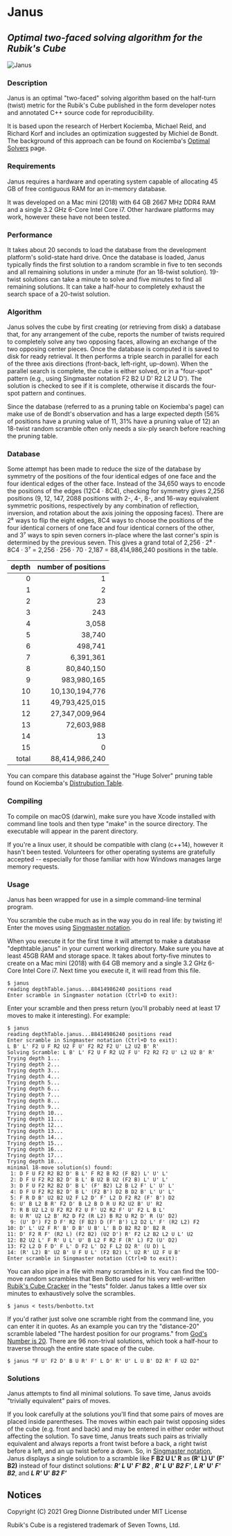 # Janus
## _Optimal two-faced solving algorithm for the Rubik's Cube_
![Janus](https://upload.wikimedia.org/wikipedia/commons/c/c8/As_janus_rostrum_okretu_ciach.jpg)

### Description
Janus is an optimal "two-faced" solving algorithm based on the half-turn (twist) metric for the Rubik's Cube published in the form developer notes and annotated C++ source code for reproducibility.  

It is based upon the research of Herbert Kociemba, Michael Reid, and Richard Korf and includes an optimization suggested by Michiel de Bondt.  The background of this approach can be found on Kociemba's [Optimal Solvers](http://kociemba.org/math/optimal.htm) page.

### Requirements
Janus requires a hardware and operating system capable of allocating 45 GB of free contiguous RAM for an in-memory database.

It was developed on a Mac mini (2018) with 64 GB 2667 MHz DDR4 RAM and a single 3.2 GHz 6-Core Intel Core i7.  Other hardware platforms may work, however these have not been tested.


### Performance
It takes about 20 seconds to load the database from the development platform's solid-state hard drive. Once the database is loaded, Janus typically finds the first solution to a random scramble in five to ten seconds and all remaining solutions in under a minute  (for an 18-twist solution).  19-twist solutions can take a minute to solve and five minutes to find all remaining solutions.  It can take a half-hour to completely exhaust the search space of a 20-twist solution.

### Algorithm
Janus solves the cube by first creating (or retrieving from disk) a database that, for any arrangement of the cube, reports the number of twists required to completely solve any two opposing faces, allowing an exchange of the two opposing center pieces.  Once the database is computed it is saved to disk for ready retrieval.  It then performs a triple search in parallel for each of the three axis directions (front-back, left-right, up-down).  When the parallel search is complete, the cube is either solved, or in a "four-spot" pattern (e.g., using Singmaster notation F2 B2 U D' R2 L2 U D').  The solution is checked to see if it is complete, otherwise it discards the four-spot pattern and continues.

Since the database (referred to as a pruning table on Kociemba's page) can make use of de Bondt's observation and has a large expected depth (56% of positions have a pruning value of 11, 31% have a pruning value of 12) an 18-twist random scramble often only needs a six-ply search before reaching the pruning table.

### Database
Some attempt has been made to reduce the size of the database by symmetry of the positions of the four identical edges of one face and the four identical edges of the other face.  Instead of the 34,650 ways to encode the positions of the edges (12C4 &#183; 8C4), checking for symmetry gives 2,256 positions (9, 12, 147, 2088 positions with 2-, 4-, 8-, and 16-way equivalent symmetric positions, respectively by any combination of reflection, inversion, and rotation about the axis joining the opposing faces).  There are 2&#8312; ways to flip the eight edges, 8C4 ways to choose the positions of the four identical corners of one face and four identical corners of the other, and 3&#8311; ways to spin seven corners in-place where the last corner's spin is determined by the previous seven.  This gives a grand total of 2,256 &#183; 2&#8312; &#183; 8C4 &#183; 3&#8311; = 2,256 &#183; 256 &#183; 70 &#183; 2,187 = 88,414,986,240 positions in the table.

|depth | number of positions |
|-----:|--------------------:|
|     0|                    1|
|     1|                    2|
|     2|                   23|
|     3|                  243|
|     4|                3,058|
|     5|               38,740|
|     6|              498,741|
|     7|            6,391,361|
|     8|           80,840,150|
|     9|          983,980,165|
|    10|       10,130,194,776|
|    11|       49,793,425,015|
|    12|       27,347,009,964|
|    13|           72,603,988|
|    14|                   13|
|    15|                    0|
| total|       88,414,986,240|

You can compare this database against the "Huge Solver" pruning table found on Kociemba's [Distrubution Table](http://kociemba.org/math/distribution.htm).

### Compiling

To compile on macOS (darwin), make sure you have Xcode installed with command line tools and then type "make" in the source directory.  The executable will appear in the parent directory.

If you're a linux user, it should be compatible with clang (c++14), however it hasn't been tested.  Volunteers for other operating systems are gratefully accepted -- especially for those familiar with how Windows manages large memory requests.

### Usage

Janus has been wrapped for use in a simple command-line terminal program.

You scramble the cube much as in the way you do in real life: by twisting it!  Enter the moves using [Singmaster notation](https://rubiks.fandom.com/wiki/Notation).

When you execute it for the first time it will attempt to make a database "depthtable.janus" in your current working directory.  Make sure you have at least 45GB RAM and storage space.  It takes about forty-five minutes to create on a Mac mini (2018) with 64 GB memory and a single 3.2 GHz 6-Core Intel Core i7.  Next time you execute it, it will read from this file.

```
$ janus
reading depthTable.janus...88414986240 positions read
Enter scramble in Singmaster notation (Ctrl+D to exit):
```

Enter your scramble and then press return (you'll probably need at least 17 moves to make it interesting).  For example:

```
$ janus
reading depthTable.janus...88414986240 positions read
Enter scramble in Singmaster notation (Ctrl+D to exit):
L B' L' F2 U F R2 U2 F U' F2 R2 F2 U' L2 U2 B' R'
Solving Scramble: L B' L' F2 U F R2 U2 F U' F2 R2 F2 U' L2 U2 B' R' 
Trying depth 1...
Trying depth 2...
Trying depth 3...
Trying depth 4...
Trying depth 5...
Trying depth 6...
Trying depth 7...
Trying depth 8...
Trying depth 9...
Trying depth 10...
Trying depth 11...
Trying depth 12...
Trying depth 13...
Trying depth 14...
Trying depth 15...
Trying depth 16...
Trying depth 17...
Trying depth 18...
minimal 18-move solution(s) found:
 1: D F U F2 R2 B2 D' B L' F R2 B R2 (F B2) L' U' L' 
 2: D F U F2 R2 B2 D' B L' B U2 B U2 (F2 B) L' U' L' 
 3: D F U F2 R2 B2 D' B L' (F' B2) L2 B L2 F' L' U' L' 
 4: D F U F2 R2 B2 D' B L' (F2 B') D2 B D2 B' L' U' L' 
 5: F R D B' U2 B2 U2 F L2 D' F' L2 D F2 R2 (F' B') D2 
 6: U' B L2 B R' F2 D' B L2 B D R U R2 U2 B' U' R2 
 7: R B U2 L2 U F2 R2 F2 U F' U2 R2 F' U' F2 L B L' 
 8: U R' U2 L2 B' R2 D F2 (R L2) B R2 U R2 D' R (U' D2) 
 9: (U' D') F2 D F' R2 (F B2) D (F' B') L2 D2 L' F' (R2 L2) F2 
10: D' L' U2 F R' B' D B' U B' L' B D B2 R2 D' B2 R 
11: D' F2 R F' (R2 L) (F2 B2) (U2 D') R' F2 L2 B2 L2 U L' U2 
12: B2 U2 L' F R' U L' U' B L2 F R2 F (R' L) F2 (U' D2) 
13: F2 L2 D F D' F L' D F2 L' D2 F L2 D2 R' (U D) L 
14: (R' L2) B' U2 B' U F U L' (F2 B2) L' U2 R' U2 F U B' 
Enter scramble in Singmaster notation (Ctrl+D to exit):
```
You can also pipe in a file with many scrambles in it.  You can find the 100-move random scrambles that Ben Botto used for his very well-written [Rubik's Cube Cracker](https://github.com/benbotto/rubiks-cube-cracker) in the "tests" folder.  Janus takes a little over six minutes to exhaustively solve the scrambles.

```
$ janus < tests/benbotto.txt
```

If you'd rather just solve one scramble right from the command line, you can enter it in quotes.  As an example you can try the "distance-20" scramble labeled "The hardest position for our programs." from [God's Number is 20](http://cube20.org).  There are 96 non-trival solutions, which took a half-hour to traverse through the entire state space of the cube.
```
$ janus "F U' F2 D' B U R' F' L D' R' U' L U B' D2 R' F U2 D2"
```
### Solutions
Janus attempts to find all minimal solutions.  To save time, Janus avoids "trivially equivalent" pairs of moves.  

If you look carefully at the solutions you'll find that some pairs of moves are placed inside parentheses.  The moves within each pair twist opposing sides of the cube (e.g. front and back) and may be entered in either order without affecting the solution.  To save time, Janus treats such pairs as trivially equivalent and always reports a front twist before a back, a right twist before a left, and an up twist before a down.  So, in [Singmaster notation](https://rubiks.fandom.com/wiki/Notation), Janus displays a single solution to a scramble like  **F B2 U L' R** as **(R' L) U' (F' B2)** instead of four distinct solutions: **_R' L_** **U'** **_F' B2_** , **_R' L_** **U'** **_B2 F'_**, **_L R'_** **U'** **_F' B2_**, and **_L R'_** **U'** **_B2 F'_**

## Notices

Copyright (C) 2021 Greg Dionne
Distributed under MIT License

Rubik's Cube is a registered trademark of Seven Towns, Ltd.
